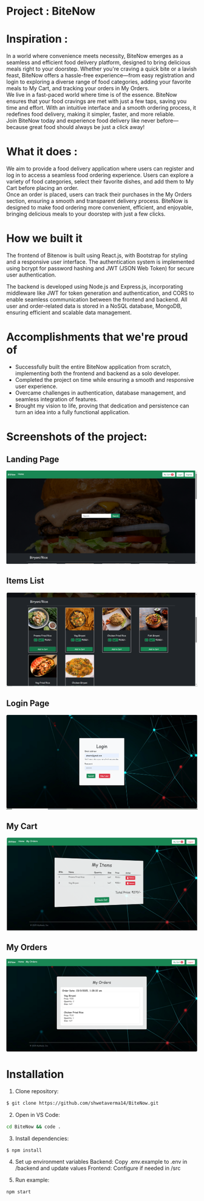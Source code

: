 # Project : BiteNow
# Inspiration : 
In a world where convenience meets necessity, BiteNow emerges as a seamless and efficient food delivery platform, designed to bring delicious meals right to your doorstep. Whether you're craving a quick bite or a lavish feast, BiteNow offers a hassle-free experience—from easy registration and login to exploring a diverse range of food categories, adding your favorite meals to My Cart, and tracking your orders in My Orders.<br>
We live in a fast-paced world where time is of the essence. BiteNow ensures that your food cravings are met with just a few taps, saving you time and effort. With an intuitive interface and a smooth ordering process, it redefines food delivery, making it simpler, faster, and more reliable.<br>
Join BiteNow today and experience food delivery like never before—because great food should always be just a click away!
# What it does :
We aim to provide a food delivery application where users can register and log in to access a seamless food ordering experience. Users can explore a variety of food categories, select their favorite dishes, and add them to My Cart before placing an order.<br>
Once an order is placed, users can track their purchases in the My Orders section, ensuring a smooth and transparent delivery process. BiteNow is designed to make food ordering more convenient, efficient, and enjoyable, bringing delicious meals to your doorstep with just a few clicks.
# How we built it
The frontend of Bitenow is built using React.js, with Bootstrap for styling and a responsive user interface. The authentication system is implemented using bcrypt for password hashing and JWT (JSON Web Token) for secure user authentication.<br>

The backend is developed using Node.js and Express.js, incorporating middleware like JWT for token generation and authentication, and CORS to enable seamless communication between the frontend and backend. All user and order-related data is stored in a NoSQL database, MongoDB, ensuring efficient and scalable data management.
# Accomplishments that we're proud of
* Successfully built the entire BiteNow application from scratch, implementing both the frontend and backend as a solo developer.<br>
* Completed the project on time while ensuring a smooth and responsive user experience.<br>
* Overcame challenges in authentication, database management, and seamless integration of features.<br>
* Brought my vision to life, proving that dedication and persistence can turn an idea into a fully functional application.<br>
# Screenshots of the project:
## Landing Page
![Landing Page](src/images/Landing%20Page.PNG)
## Items List
![Items List](src/images/Items%20List.PNG)
## Login Page
![Login Page](src/images/Login%20Page.PNG)
## My Cart
![My Cart](src/images/My%20Cart.PNG)
## My Orders
![My Orders](src/images/My%20Orders.PNG)

# Installation
1. Clone repository:
```bash
$ git clone https://github.com/shwetaverma14/BiteNow.git
```

2. Open in VS Code:
```bash
cd BiteNow && code .
```
3. Install dependencies:
```bash
$ npm install
```
4. Set up environment variables
Backend: Copy .env.example to .env in /backend and update values
Frontend: Configure if needed in /src

5. Run example:
```bash
npm start
```






